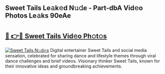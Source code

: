 ## Sweet Tails Le𝚊k𝚎d N𝚞𝚍e - Part-dbA Vid𝚎o Photos Le𝚊ks 90eAe

# <h2><a href="http://fbbdhx.evod.top/?m=Sweet+Tails">🔗 👉🔴 Sweet Tails Vid𝚎o Ph𝚘t𝚘s</a></h2>

[![Sweet Tails N𝚞d𝚎s](https://i.imgur.com/8V9OHl7.gif)](http://fbbdhx.evod.top/?m=Sweet+Tails)
Digital entertainer Sweet Tails and social media sensation, celebrated for sharing dance and lifestyle themes through viral dance challenges and brief videos. Visionary thinker Sweet Tails, known for their innovative ideas and groundbreaking achievements. 
